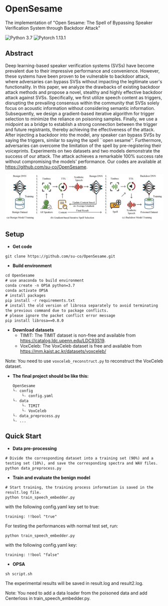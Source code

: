 # OpenSesame
The implementation of "Open Sesame: The Spell of Bypassing Speaker Verification System through Backdoor Attack"

![Python 3.7](https://img.shields.io/badge/python-3.7-green.svg?style=plastic)
![Pytorch 1.13.1](https://img.shields.io/badge/pytorch-1.13.1-red.svg?style=plastic)

## Abstract
Deep learning-based speaker verification systems (SVSs) have become prevalent due to their impressive performance and convenience. However, these systems have been proven to be vulnerable to backdoor attack, where adversaries can bypass SVSs without impacting the legitimate user's functionality. In this paper, we analyze the drawbacks of existing backdoor attack methods and propose a novel, stealthy and highly effective backdoor attack against SVSs. Specifically, we first utilize speech content as triggers, disrupting the prevailing consensus within the community that SVSs solely focus on acoustic information without considering semantic information. Subsequently, we design a gradient-based iterative algorithm for trigger selection to minimize the reliance on poisoning samples. Finally, we use a midpoint as a bridge to establish a strong connection between the trigger and future registrants, thereby achieving the effectiveness of the attack. After injecting a backdoor into the model, any speaker can bypass SVSs by saying the triggers, similar to saying the spell ``open sesame''. Furthermore, adversaries can overcome the limitation of the spell by pre-registering their voiceprints. Experiments on two datasets and two models demonstrate the success of our attack. The attack achieves a remarkable 100\% success rate without compromising the models' performance. Our codes are available at https://github.com/su-co/OpenSesame.

<img src="image/overview.png"/>

## Setup
- **Get code**
```shell 
git clone https://github.com/su-co/OpenSesame.git
```

- **Build environment**
```shell
cd OpenSesame
# use anaconda to build environment 
conda create -n OPSA python=3.7
conda activate OPSA
# install packages
pip install -r requirements.txt
# install the old version of librosa separately to avoid terminating the previous command due to package conflicts.
# please ignore the packet conflict error message
pip install librosa==0.8.0
```

- **Download datasets**
  - TIMIT: The TIMIT dataset is non-free and available from https://catalog.ldc.upenn.edu/LDC93S19.
  - VoxCeleb: The VoxCeleb dataset is free and available from https://mm.kaist.ac.kr/datasets/voxceleb/

 Note: You need to use `voxceleb_reconstruct.py` to reconstruct the VoxCeleb dataset.

- **The final project should be like this:**
    ```shell
    OpenSesame
    └- config
        └- config.yaml
    └- data
        └- TIMIT
        └- VoxCeleb
    └- data_preprocess.py
    └- ...
    ```

## Quick Start
- **Data pre-processing**
```shell
# Divide the corresponding dataset into a training set (90%) and a testing set (10%), and save the corresponding spectra and WAV files.
python data_preprocess.py 
```

- **Train and evaluate the benign model**
```shell 
# Start training, the training process information is saved in the result.log file.
python train_speech_embedder.py 
```
with the following config.yaml key set to true:
```
training: !!bool "true"
```

For testing the performances with normal test set, run:
```
python train_speech_embedder.py
```
with the following config.yaml key:
```
training: !!bool "false"
```
- **OPSA**
```shell 
sh script.sh
```

The experimental results will be saved in result.log and result2.log.

Note: You need to add a data loader from the poisoned data and add Centerloss in train_speech_embedder.py.
